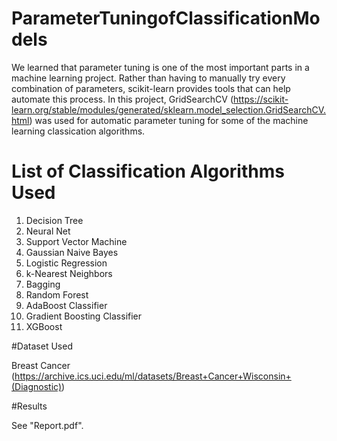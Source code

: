 # ParameterTuningofClassificationModels

We learned that parameter tuning is one of the most important parts in a machine learning project.
Rather than having to manually try every combination of parameters, scikit-learn provides tools
that can help automate this process. In this project, GridSearchCV (https://scikit-learn.org/stable/modules/generated/sklearn.model_selection.GridSearchCV.html) was used for automatic
parameter tuning for some of the machine learning classication algorithms.

# List of Classification Algorithms Used
1. Decision Tree
2. Neural Net
3. Support Vector Machine
4. Gaussian Naive Bayes
5. Logistic Regression
6. k-Nearest Neighbors
7. Bagging
8. Random Forest
9. AdaBoost Classifier
10. Gradient Boosting Classifier
11. XGBoost

#Dataset Used

Breast Cancer (https://archive.ics.uci.edu/ml/datasets/Breast+Cancer+Wisconsin+(Diagnostic))

#Results

See "Report.pdf".
